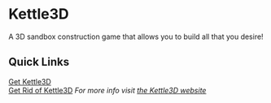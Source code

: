 Kettle3D
===
A 3D sandbox construction game that allows you to build all that you desire!

Quick Links
---
[Get Kettle3D](https://kettle3d.github.io/download)  
[Get Rid of Kettle3D](https://kettle3d.github.io/undownload)
*For more info visit [the Kettle3D website](https://kettle3d.github.io/)*
<!--
I removed the silly comments.
 - Kettle3D
-->

